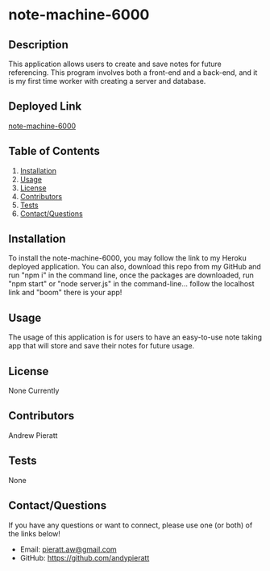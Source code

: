 # note-machine-6000

## Description

This application allows users to create and save notes for future referencing. This program involves both a front-end and a back-end, and it is my first time worker with creating a server and database.

## Deployed Link

[note-machine-6000](https://ancient-lake-88815.herokuapp.com/)

## Table of Contents

1. [Installation](#installation)
1. [Usage](#usage)
1. [License](#license)
1. [Contributors](#contributors)
1. [Tests](#tests)
1. [Contact/Questions](#contactquestions)

## Installation

To install the note-machine-6000, you may follow the link to my Heroku deployed application. You can also, download this repo from my GitHub and run "npm i" in the command line, once the packages are downloaded, run "npm start" or "node server.js" in the command-line... follow the localhost link and "boom" there is your app!

## Usage

The usage of this application is for users to have an easy-to-use note taking app that will store and save their notes for future usage.

## License

None Currently

## Contributors

Andrew Pieratt

## Tests

None

## Contact/Questions

If you have any questions or want to connect, please use one (or both) of the links below!

- Email: pieratt.aw@gmail.com
- GitHub: https://github.com/andypieratt
